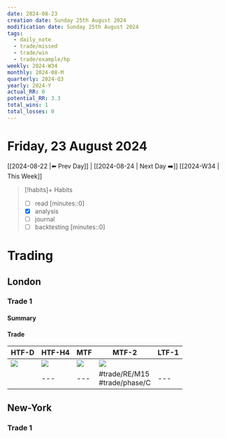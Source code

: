 ```yaml
---
date: 2024-08-23
creation date: Sunday 25th August 2024
modification date: Sunday 25th August 2024
tags:
  - daily_note
  - trade/missed
  - trade/win
  - trade/example/hp
weekly: 2024-W34
monthly: 2024-08-M
quarterly: 2024-Q3
yearly: 2024-Y
actual_RR: 0
potential_RR: 3.3
total_wins: 1
total_losses: 0
---
```

# Friday, 23 August 2024

 [[2024-08-22 |⬅️ Prev Day]] | [[2024-08-24 | Next Day ➡️]] [[2024-W34 | This Week]]


> [!habits]+ Habits
> - [ ] read [minutes::0]
> - [x] analysis
> - [ ] journal
> - [ ] backtesting [minutes::0]



# Trading
## London 
### Trade 1
#### Summary

#### Trade
| HTF-D                                                    | HTF-H4                                                   | MTF                                                      | MTF-2                                                    | LTF-1 |
| -------------------------------------------------------- | -------------------------------------------------------- | -------------------------------------------------------- | -------------------------------------------------------- | ----- |
| ![](https://s3.tradingview.com/snapshots/x/XX0t13zu.png) | ![](https://s3.tradingview.com/snapshots/0/0RsTIbwC.png) | ![](https://s3.tradingview.com/snapshots/g/G1nwEZLl.png) | ![](https://s3.tradingview.com/snapshots/m/MfkyvKMk.png) | ![]() |
|                                                          | ---                                                      | ---                                                      | #trade/RE/M15 <br> #trade/phase/C                                                    | ---   |

## New-York
### Trade 1
